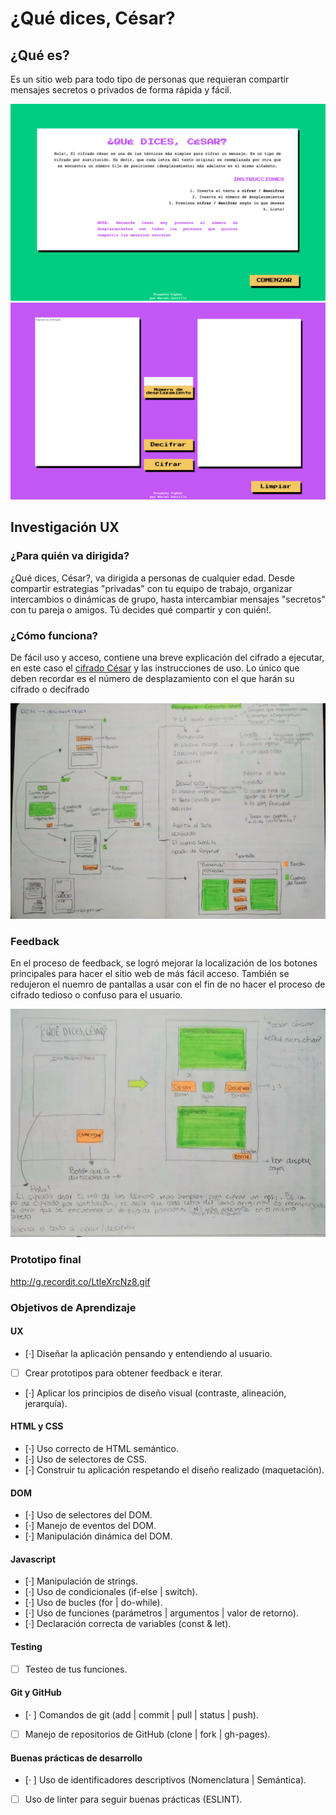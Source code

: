 # ¿Qué dices, César?

## ¿Qué es?

Es un sitio web para todo tipo de personas que requieran compartir 
mensajes secretos o privados de forma rápida y fácil.

<img src = "img/pantallaPrincipal.png">

<img src = "img/pantallaDos.png">

## Investigación UX

### ¿Para quién va dirigida?

¿Qué dices, César?, va dirigida a personas de cualquier edad. Desde compartir 
estrategias "privadas" con tu equipo de trabajo, organizar intercambios o 
dinámicas de grupo, hasta intercambiar mensajes "secretos" con tu pareja o amigos.
Tú decides qué compartir y con quién!.

### ¿Cómo funciona?

De fácil uso y acceso, contiene una breve explicación del cifrado a ejecutar, 
en este caso el [cifrado César](https://en.wikipedia.org/wiki/Caesar_cipher) y 
las instrucciones de uso. Lo único que deben recordar es el número de desplazamiento 
con el que harán su cifrado o decifrado 

<img src = "img/bocetoUno.png">

### Feedback

En el proceso de feedback, se logró mejorar la localización de los botones principales 
para hacer el sitio web de más fácil acceso. También se redujeron el nuemro de pantallas a usar 
con el fin de no hacer el proceso de cifrado tedioso o confuso para el usuario.

<img src = "img/bocetoDos.png">

### Prototipo final
http://g.recordit.co/LtIeXrcNz8.gif

### Objetivos de Aprendizaje

#### UX

- [·] Diseñar la aplicación pensando y entendiendo al usuario.
- [ ] Crear prototipos para obtener feedback e iterar.
- [·] Aplicar los principios de diseño visual (contraste, alineación, jerarquía).

#### HTML y CSS

- [·] Uso correcto de HTML semántico.
- [·] Uso de selectores de CSS.
- [·] Construir tu aplicación respetando el diseño realizado (maquetación).

#### DOM

- [·] Uso de selectores del DOM.
- [·] Manejo de eventos del DOM.
- [·] Manipulación dinámica del DOM.

#### Javascript

- [·] Manipulación de strings.
- [·] Uso de condicionales (if-else | switch).
- [·] Uso de bucles (for | do-while).    
- [·] Uso de funciones (parámetros | argumentos | valor de retorno).
- [·] Declaración correcta de variables (const & let).

#### Testing
- [ ] Testeo de tus funciones.

#### Git y GitHub
- [· ] Comandos de git (add | commit | pull | status | push).
- [ ] Manejo de repositorios de GitHub (clone | fork | gh-pages).

#### Buenas prácticas de desarrollo
- [· ] Uso de identificadores descriptivos (Nomenclatura | Semántica).
- [ ] Uso de linter para seguir buenas prácticas (ESLINT).

